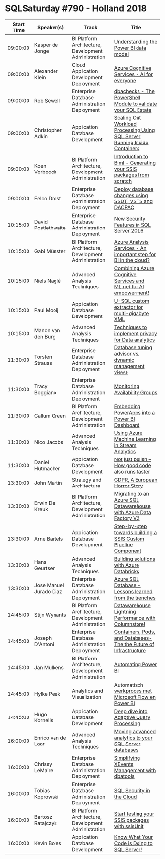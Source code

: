 # SQLSaturday #790 - Holland 2018
Start Time|Speaker(s)|Track|Title
---|---|---|---
09:00:00|Kasper de Jonge|BI Platform Architecture, Development  Administration|[Understanding the Power BI data model](82681.md)
09:00:00|Alexander Klein|Cloud Application Development  Deployment|[Azure Cognitive Services - AI for everyone](82685.md)
09:00:00|Rob Sewell|Enterprise Database Administration  Deployment|[dbachecks - The PowerShell Module to validate your SQL Estate](82698.md)
09:00:00|Christopher Adkin|Application  Database Development|[Scaling Out Workload Processing Using SQL Server Running Inside Containers](82998.md)
09:00:00|Koen Verbeeck|BI Platform Architecture, Development  Administration|[Introduction to Biml - Generating your SSIS packages from scratch](83727.md)
09:00:00|Eelco Drost|Enterprise Database Administration  Deployment|[Deploy database changes using SSDT, VSTS and DACPAC](84050.md)
10:15:00|David Postlethwaite|Enterprise Database Administration  Deployment|[New Security Features in SQL Server 2016](83074.md)
10:15:00|Gabi Münster|BI Platform Architecture, Development  Administration|[Azure Analysis Services - An important step for BI in the cloud?](84272.md)
10:15:00|Niels Naglé|Advanced Analysis Techniques|[Combining Azure Cognitive Services and ML.net for AI empowerment!](84407.md)
10:15:00|Paul Mooij|Application  Database Development|[U-SQL custom extractor for multi-gigabyte XML](84424.md)
10:15:00|Manon van den Burg|Advanced Analysis Techniques|[Techniques to implement privacy for Data analytics](84454.md)
11:30:00|Torsten Strauss|Enterprise Database Administration  Deployment|[Database tuning advisor vs. dynamic management views](82761.md)
11:30:00|Tracy Boggiano|Enterprise Database Administration  Deployment|[Monitoring Availability Groups](83018.md)
11:30:00|Callum Green|BI Platform Architecture, Development  Administration|[Embedding PowerApps into a Power BI Dashboard](83592.md)
11:30:00|Nico Jacobs|Advanced Analysis Techniques|[Using Azure Machine Learning in Stream Analytics](83733.md)
11:30:00|Daniel Hutmacher|Application  Database Development|[Not just polish – How good code also runs faster](83978.md)
13:30:00|John Martin|Strategy and Architecture|[GDPR, A European Horror Story](82646.md)
13:30:00|Erwin De Kreuk|BI Platform Architecture, Development  Administration|[Migrating to an Azure SQL Datawarehouse with Azure Data Factory V2](84326.md)
13:30:00|Arne Bartels|Application  Database Development|[Step-by-step towards building a SSIS Custom Pipeline Component](84404.md)
13:30:00|Hans Geurtsen|Advanced Analysis Techniques|[Building solutions with Azure Databricks](84410.md)
13:30:00|Jose Manuel Jurado Diaz|Enterprise Database Administration  Deployment|[Azure SQL Database - Lessons learned from the trenches](84537.md)
14:45:00|Stijn Wynants|BI Platform Architecture, Development  Administration|[Datawarehouse Lightning Performance with Columnstore!](82937.md)
14:45:00|Joseph D'Antoni|Enterprise Database Administration  Deployment|[Containers, Pods, and Databases-The the Future of Infrastructure](83184.md)
14:45:00|Jan Mulkens|BI Platform Architecture, Development  Administration|[Automating Power BI](83747.md)
14:45:00|Hylke Peek|Analytics and Visualization|[Automatisch werkproces met Microsoft Flow en Power BI](84089.md)
14:45:00|Hugo Kornelis|Application  Database Development|[Deep dive into Adaptive Query Processing](84339.md)
16:00:00|Enrico van de Laar|Advanced Analysis Techniques|[Moving advanced analytics to your SQL Server databases](82692.md)
16:00:00|Chrissy LeMaire|Enterprise Database Administration  Deployment|[Simplifying XEvents Management with dbatools](82694.md)
16:00:00|Tobias Koprowski|Enterprise Database Administration  Deployment|[SQL Security in the Cloud](83114.md)
16:00:00|Bartosz Ratajczyk|BI Platform Architecture, Development  Administration|[Start testing your SSIS packages with ssisUnit](83327.md)
16:00:00|Kevin Boles|Application  Database Development|[Know What Your Code is Doing to SQL Server!](84250.md)
